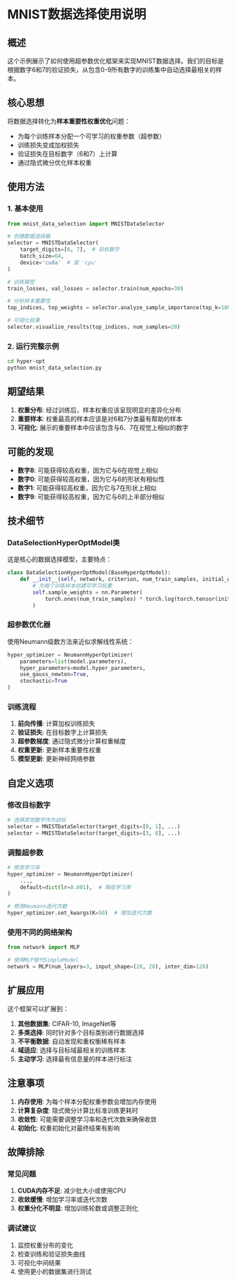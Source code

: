 # MNIST数据选择使用说明

## 概述

这个示例展示了如何使用超参数优化框架来实现MNIST数据选择。我们的目标是根据数字6和7的验证损失，从包含0-9所有数字的训练集中自动选择最相关的样本。

## 核心思想

将数据选择转化为**样本重要性权重优化**问题：
- 为每个训练样本分配一个可学习的权重参数（超参数）
- 训练损失变成加权损失
- 验证损失在目标数字（6和7）上计算
- 通过隐式微分优化样本权重

## 使用方法

### 1. 基本使用

```python
from mnist_data_selection import MNISTDataSelector

# 创建数据选择器
selector = MNISTDataSelector(
    target_digits=[6, 7],  # 目标数字
    batch_size=64,
    device='cuda'  # 或 'cpu'
)

# 训练模型
train_losses, val_losses = selector.train(num_epochs=30)

# 分析样本重要性
top_indices, top_weights = selector.analyze_sample_importance(top_k=100)

# 可视化结果
selector.visualize_results(top_indices, num_samples=20)
```

### 2. 运行完整示例

```bash
cd hyper-opt
python mnist_data_selection.py
```

## 期望结果

1. **权重分布**: 经过训练后，样本权重应该呈现明显的差异化分布
2. **重要样本**: 权重最高的样本应该是对6和7分类最有帮助的样本
3. **可视化**: 展示的重要样本中应该包含与6、7在视觉上相似的数字

## 可能的发现

- **数字8**: 可能获得较高权重，因为它与6在视觉上相似
- **数字0**: 可能获得较高权重，因为它与6的形状有相似性
- **数字1**: 可能获得较高权重，因为它与7在形状上相似
- **数字9**: 可能获得较高权重，因为它与6的上半部分相似

## 技术细节

### DataSelectionHyperOptModel类

这是核心的数据选择模型，主要特点：

```python
class DataSelectionHyperOptModel(BaseHyperOptModel):
    def __init__(self, network, criterion, num_train_samples, initial_weight=1.0):
        # 为每个训练样本创建可学习权重
        self.sample_weights = nn.Parameter(
            torch.ones(num_train_samples) * torch.log(torch.tensor(initial_weight))
        )
```

### 超参数优化器

使用Neumann级数方法来近似求解线性系统：

```python
hyper_optimizer = NeumannHyperOptimizer(
    parameters=list(model.parameters),
    hyper_parameters=model.hyper_parameters,
    use_gauss_newton=True,
    stochastic=True
)
```

### 训练流程

1. **前向传播**: 计算加权训练损失
2. **验证损失**: 在目标数字上计算损失
3. **超参数梯度**: 通过隐式微分计算权重梯度
4. **权重更新**: 更新样本重要性权重
5. **模型更新**: 更新神经网络参数

## 自定义选项

### 修改目标数字

```python
# 选择其他数字作为目标
selector = MNISTDataSelector(target_digits=[0, 1], ...)
selector = MNISTDataSelector(target_digits=[3, 8], ...)
```

### 调整超参数

```python
# 修改学习率
hyper_optimizer = NeumannHyperOptimizer(
    ...,
    default=dict(lr=0.001),  # 降低学习率
)

# 修改Neumann迭代次数
hyper_optimizer.set_kwargs(K=50)  # 增加迭代次数
```

### 使用不同的网络架构

```python
from network import MLP

# 使用MLP替代SimpleModel
network = MLP(num_layers=3, input_shape=(28, 28), inter_dim=128)
```

## 扩展应用

这个框架可以扩展到：

1. **其他数据集**: CIFAR-10, ImageNet等
2. **多类选择**: 同时针对多个目标类别进行数据选择
3. **不平衡数据**: 自动发现和重权衡稀有样本
4. **域适应**: 选择与目标域最相关的训练样本
5. **主动学习**: 选择最有信息量的样本进行标注

## 注意事项

1. **内存使用**: 为每个样本分配权重参数会增加内存使用
2. **计算复杂度**: 隐式微分计算比标准训练更耗时
3. **收敛性**: 可能需要调整学习率和迭代次数来确保收敛
4. **初始化**: 权重初始化对最终结果有影响

## 故障排除

### 常见问题

1. **CUDA内存不足**: 减少批大小或使用CPU
2. **收敛缓慢**: 增加学习率或迭代次数
3. **权重分化不明显**: 增加训练轮数或调整正则化

### 调试建议

1. 监控权重分布的变化
2. 检查训练和验证损失曲线
3. 可视化中间结果
4. 使用更小的数据集进行测试
